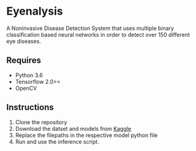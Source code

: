 # Eyenalysis

A Noninvasive Disease Detection System that uses multiple binary classification based neural networks in order to detect over 150 different eye diseases.

## Requires

- Python 3.6
- Tensorflow 2.0>=
- OpenCV

## Instructions

1) Clone the repository
2) Download the datset and models from [Kaggle](www.kaggle.com/dataset/7acefe05c2b0a4f00e17d0d36219e7ee7839878dc9d12461d4cb8c17b9e77081)
3) Replace the filepaths in the respective model python file
4) Run and use the inference script.
